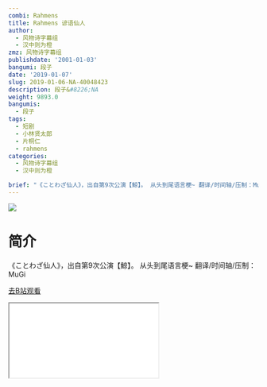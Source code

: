 ```yaml
---
combi: Rahmens
title: Rahmens 谚语仙人
author:
  - 风物诗字幕组
  - 汉中则为橙
zmz: 风物诗字幕组
publishdate: '2001-01-03'
bangumi: 段子
date: '2019-01-07'
slug: 2019-01-06-NA-40048423
description: 段子&#8226;NA
weight: 9893.0
bangumis:
  - 段子
tags:
  - 短剧
  - 小林贤太郎
  - 片桐仁
  - rahmens
categories:
  - 风物诗字幕组
  - 汉中则为橙

brief: "《ことわざ仙人》，出自第9次公演【鯨】。 从头到尾语言梗~ 翻译/时间轴/压制：MuGi"
---
```

![](https://i.imgur.com/wkxxUhC.jpg)
# 简介  
《ことわざ仙人》，出自第9次公演【鯨】。
从头到尾语言梗~
翻译/时间轴/压制：MuGi  

[去B站观看](https://www.bilibili.com/video/av40048423/)
<div class ="resp-container"><iframe class="testiframe" src="//player.bilibili.com/player.html?aid=40048423"", scrolling="no", allowfullscreen="true" > </iframe></div> 
